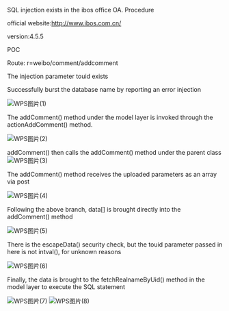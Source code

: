 SQL injection exists in the ibos office OA. Procedure

official website:http://www.ibos.com.cn/

version:4.5.5

POC

Route: r=weibo/comment/addcomment

The injection parameter touid exists

Successfully burst the database name by reporting an error injection

![WPS图片(1)](https://github.com/13aiZe1/cve/assets/103416802/86d9ae04-f124-4e4a-a718-954fdd958ce5)

The addComment() method under the model layer is invoked through the actionAddComment() method.

![WPS图片(2)](https://github.com/13aiZe1/cve/assets/103416802/3440d514-5e80-455b-93db-05b352707a46)

addComment() then calls the addComment() method under the parent class
![WPS图片(3)](https://github.com/13aiZe1/cve/assets/103416802/c29803eb-d2ba-49ee-8753-a440a069e689)

The addComment() method receives the uploaded parameters as an array via post

![WPS图片(4)](https://github.com/13aiZe1/cve/assets/103416802/94abd5ee-fc89-4bbe-a2fa-df7dc7e97ac4)

Following the above branch, data[] is brought directly into the addComment() method

![WPS图片(5)](https://github.com/13aiZe1/cve/assets/103416802/0849e547-62e5-4fa4-9f2f-ab2526f05440)

There is the escapeData() security check, but the touid parameter passed in here is not intval(), for unknown reasons

![WPS图片(6)](https://github.com/13aiZe1/cve/assets/103416802/1c338e83-928d-482a-a449-17f4a45961aa)

Finally, the data is brought to the fetchRealnameByUid() method in the model layer to execute the SQL statement

![WPS图片(7)](https://github.com/13aiZe1/cve/assets/103416802/d89a3d01-c1d9-4ebb-bbae-ec82560034ac)
![WPS图片(8)](https://github.com/13aiZe1/cve/assets/103416802/0ed3da65-d389-441f-b1da-92461673ae41)
